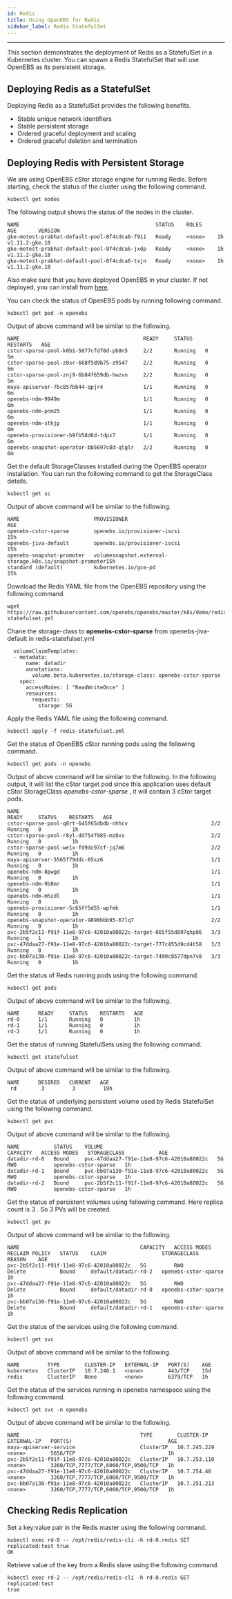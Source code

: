 ```yaml
---
id: Redis
title: Using OpenEBS for Redis
sidebar_label: Redis StatefulSet
---
```

------

This section demonstrates the deployment of Redis as a StatefulSet in a Kubernetes cluster. You can spawn a Redis StatefulSet that will use OpenEBS as its persistent storage.

Deploying Redis as a StatefulSet
--------------------------------

Deploying Redis as a StatefulSet provides the following benefits.

-   Stable unique network identifiers
-   Stable persistent storage
-   Ordered graceful deployment and scaling
-   Ordered graceful deletion and termination

Deploying Redis with Persistent Storage
---------------------------------------

We are using OpenEBS cStor storage engine for running Redis. Before starting, check the status of the cluster using the following command.  

```
kubectl get nodes
```

The following output shows the status of the nodes in the cluster.

```
NAME                                            STATUS    ROLES     AGE       VERSION
gke-motest-prabhat-default-pool-8f4cdca6-f911   Ready     <none>    1h        v1.11.2-gke.18
gke-motest-prabhat-default-pool-8f4cdca6-jxdp   Ready     <none>    1h        v1.11.2-gke.18
gke-motest-prabhat-default-pool-8f4cdca6-txjn   Ready     <none>    1h        v1.11.2-gke.18
```

Also make sure that you have deployed OpenEBS in your cluster. If not deployed, you can install from [here](/docs/next/quickstartguide.html).

You can check the status of OpenEBS pods by running following command.

```
kubectl get pod -n openebs
```

Output of above command will be similar to the following.

```
NAME                                        READY     STATUS    RESTARTS   AGE
cstor-sparse-pool-k0b1-5877cfdf6d-pb8n5     2/2       Running   0          5m
cstor-sparse-pool-z8sr-668f5d9b75-z9547     2/2       Running   0          5m
cstor-sparse-pool-znj9-6b84f659db-hwzvn     2/2       Running   0          5m
maya-apiserver-7bc857bb44-qpjr4             1/1       Running   0          6m
openebs-ndm-9949m                           1/1       Running   0          6m
openebs-ndm-pnm25                           1/1       Running   0          6m
openebs-ndm-stkjp                           1/1       Running   0          6m
openebs-provisioner-b9fb58d6d-tdpx7         1/1       Running   0          6m
openebs-snapshot-operator-bb5697c8d-qlglr   2/2       Running   0          6m

```

Get the default StorageClasses installed during the OpenEBS operator installation. You can run the following command to get the StorageClass details.

```
kubectl get sc
```

Output of above command will be similar to the following.

```
NAME                        PROVISIONER                                             AGE
openebs-cstor-sparse        openebs.io/provisioner-iscsi                            15h
openebs-jiva-default        openebs.io/provisioner-iscsi                            15h
openebs-snapshot-promoter   volumesnapshot.external-storage.k8s.io/snapshot-promoter15h
standard (default)          kubernetes.io/gce-pd                                    15h
```

Download the Redis YAML file from the OpenEBS repository using the following command. 

```
wget https://raw.githubusercontent.com/openebs/openebs/master/k8s/demo/redis/redis-statefulset.yml
```

Chane the storage-class to **openebs-cstor-sparse** from openebs-jiva-default in redis-statefulset.yml

```
  volumeClaimTemplates:
  - metadata:
      name: datadir
      annotations:
        volume.beta.kubernetes.io/storage-class: openebs-cstor-sparse
    spec:
      accessModes: [ "ReadWriteOnce" ]
      resources:
        requests:
          storage: 5G
```          
          
Apply the Redis YAML file using the following command.

```
kubectl apply -f redis-statefulset.yml
```

Get the status of OpenEBS cStor running pods using the following command. 

```
kubectl get pods -n openebs
```

Output of above command will be similar to the following. In the following output, it will list the cStor target pod since this application uses default cStor StorageClass *openebs-cstor-sparse* , it will contain 3 cStor target pods. 

```
NAME                                                              READY     STATUS    RESTARTS   AGE
cstor-sparse-pool-q8rt-645f65dbdb-nhhcv                           2/2       Running   0          1h
cstor-sparse-pool-r8yl-dd754f985-mz8xs                            2/2       Running   0          1h
cstor-sparse-pool-we1x-fd9dc97cf-jq7m6                            2/2       Running   0          1h
maya-apiserver-5565f79ddc-65sz6                                   1/1       Running   0          1h
openebs-ndm-8pwgd                                                 1/1       Running   0          1h
openebs-ndm-9b8mr                                                 1/1       Running   0          1h
openebs-ndm-mhzdl                                                 1/1       Running   0          1h
openebs-provisioner-5c65ff5d55-wpfmk                              1/1       Running   0          1h
openebs-snapshot-operator-9898bbb95-67lq7                         2/2       Running   0          1h
pvc-2b5f2c11-f91f-11e8-97c6-42010a80022c-target-865f55d897qhp86   3/3       Running   1          1h
pvc-47ddaa27-f91e-11e8-97c6-42010a80022c-target-777c455d9cd4t58   3/3       Running   0          1h
pvc-bb07a130-f91e-11e8-97c6-42010a80022c-target-7499c8577dpn7v8   3/3       Running   0          1h
```

Get the status of Redis running pods using the following command. 

```
kubectl get pods
```

Output of above command will be similar to the following.

```
NAME      READY     STATUS    RESTARTS   AGE
rd-0      1/1       Running   0          1h
rd-1      1/1       Running   0          1h
rd-2      1/1       Running   0          1h
```

Get the status of running StatefulSets using the following command. 

```
kubectl get statefulset
```

Output of above command will be similar to the following.

```
NAME      DESIRED   CURRENT   AGE
 rd        3         3         19h
```

Get the status of underlying persistent volume used by Redis StatefulSet using the following command. 

```
kubectl get pvc
```

Output of above command will be similar to the following.

```
NAME           STATUS    VOLUME                                     CAPACITY   ACCESS MODES   STORAGECLASS           AGE
datadir-rd-0   Bound     pvc-47ddaa27-f91e-11e8-97c6-42010a80022c   5G         RWO            openebs-cstor-sparse   1h
datadir-rd-1   Bound     pvc-bb07a130-f91e-11e8-97c6-42010a80022c   5G         RWO            openebs-cstor-sparse   1h
datadir-rd-2   Bound     pvc-2b5f2c11-f91f-11e8-97c6-42010a80022c   5G         RWO            openebs-cstor-sparse   1h
```

Get the status of persistent volumes using following command. Here replica count is 3 . So 3 PVs will be created.

```
kubectl get pv
```

Output of above command will be similar to the following.

```
NAME                                       CAPACITY   ACCESS MODES   RECLAIM POLICY   STATUS    CLAIM                  STORAGECLASS           REASON    AGE
pvc-2b5f2c11-f91f-11e8-97c6-42010a80022c   5G         RWO            Delete           Bound     default/datadir-rd-2   openebs-cstor-sparse             1h
pvc-47ddaa27-f91e-11e8-97c6-42010a80022c   5G         RWO            Delete           Bound     default/datadir-rd-0   openebs-cstor-sparse             1h
pvc-bb07a130-f91e-11e8-97c6-42010a80022c   5G         RWO            Delete           Bound     default/datadir-rd-1   openebs-cstor-sparse             1h
```

Get the status of the services using the following command. 

```
kubectl get svc
```

Output of above command will be similar to the following.

```
NAME         TYPE        CLUSTER-IP   EXTERNAL-IP   PORT(S)    AGE
kubernetes   ClusterIP   10.7.240.1   <none>        443/TCP    15d
redis        ClusterIP   None         <none>        6379/TCP   1h
```

Get the status of the services running in openebs namespace using the following command. 

```
kubectl get svc -n openebs
```

Output of above command will be similar to the following.

```
NAME                                       TYPE        CLUSTER-IP     EXTERNAL-IP   PORT(S)                               AGE
maya-apiserver-service                     ClusterIP   10.7.245.229   <none>        5656/TCP                              1h
pvc-2b5f2c11-f91f-11e8-97c6-42010a80022c   ClusterIP   10.7.253.110   <none>        3260/TCP,7777/TCP,6060/TCP,9500/TCP   1h
pvc-47ddaa27-f91e-11e8-97c6-42010a80022c   ClusterIP   10.7.254.40    <none>        3260/TCP,7777/TCP,6060/TCP,9500/TCP   1h
pvc-bb07a130-f91e-11e8-97c6-42010a80022c   ClusterIP   10.7.251.213   <none>        3260/TCP,7777/TCP,6060/TCP,9500/TCP   1h
```


Checking Redis Replication
--------------------------

Set a key:value pair in the Redis master using the following command. 

```
kubectl exec rd-0 -- /opt/redis/redis-cli -h rd-0.redis SET replicated:test true
OK
```

Retrieve value of the key from a Redis slave using the following command. 

```
kubectl exec rd-2 -- /opt/redis/redis-cli -h rd-0.redis GET replicated:test
true
```



<!-- Hotjar Tracking Code for https://docs.openebs.io -->
<script>
   (function(h,o,t,j,a,r){
       h.hj=h.hj||function(){(h.hj.q=h.hj.q||[]).push(arguments)};
       h._hjSettings={hjid:785693,hjsv:6};
       a=o.getElementsByTagName('head')[0];
       r=o.createElement('script');r.async=1;
       r.src=t+h._hjSettings.hjid+j+h._hjSettings.hjsv;
       a.appendChild(r);
   })(window,document,'https://static.hotjar.com/c/hotjar-','.js?sv=');
</script>
